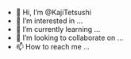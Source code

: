 - 👋 Hi, I’m @KajiTetsushi
- 👀 I’m interested in ...
- 🌱 I’m currently learning ...
- 💞️ I’m looking to collaborate on ...
- 📫 How to reach me ...

<!---
KajiTetsushi/KajiTetsushi is a ✨ special ✨ repository because its `README.md` (this file) appears on your GitHub profile.
You can click the Preview link to take a look at your changes.
--->
